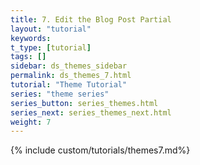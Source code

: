 ```yaml
---
title: 7. Edit the Blog Post Partial
layout: "tutorial"
keywords:
t_type: [tutorial]
tags: []
sidebar: ds_themes_sidebar
permalink: ds_themes_7.html
tutorial: "Theme Tutorial"
series: "theme series"
series_button: series_themes.html
series_next: series_themes_next.html
weight: 7
---
```

{% include custom/tutorials/themes7.md%}
